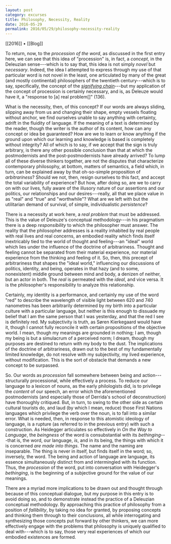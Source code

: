 ```yaml
---
layout: post
category: excurses
title: Philosophy, Necessity, Reality
date: 2016-05-29
permalink: 2016/05/29/philosophy-necessity-reality
---
```


[[2016]] • [[Blog]]

To return, now, to the *procession of the word*, as discussed in the first entry here, we can see that this idea of "procession" is, in fact, a *concept*, in the Deleuzian sense---which is to say that, this idea is not simply *novel* but *necessary*. Indeed, the idea I attempted to express through my use of that particular word is not novel in the least, one articulated by many of the great (and mostly continental) philosophers of the twentieth century---which is to say, specifically, the concept of the [*signifying chain*](http://nosubject.com/Signifying_Chain)---but my application of the concept of procession is certainly necessary, and is, as Deleuze would have it, a "response to \[a\] real problem\[\]" (136).

What is the necessity, then, of this concept? If our words are always sliding, slipping away from us and changing their shape, empty vessels floating without anchor, we find ourselves unable to say anything with certainty, adrift in the fluidity of language. If the meaning of a text is determined by the reader, though the writer is the author of its content, how can any concept or idea be guaranteed? How are we to learn or know anything if the ground upon which our learning and knowledge is based is completely without integrity? All of which is to say, if we accept that the sign is truly arbitrary, is there any other possible conclusion than that at which the postmodernists and the post-postmodernists have already arrived? To lump all of these diverse thinkers together, are not the disputes that characterize contemporary philosophy, at bottom, matters of semantics, a field which, in turn, can be explained away by that oh-so-simple proposition of *arbitrariness*? Should we not, then, resign ourselves to this fact, and accept the total variability of experience? But how, after doing so, are we to carry on with our lives, fully aware of the illusory nature of our assertions and our politics, our relationships and our desires---really, all that we place value in as "real" and "true" and "worthwhile"? What are we left with but the utilitarian demand of survival, of simple, individualistic *persistence*?

There is a necessity at work here, a *real problem* that must be addressed. This is the value of Deleuze's conceptual methodology---in his pragmatism there is a deep *responsibility* to which the philosopher must answer. The reality that the philosopher addresses is a reality inhabited by real people with real lives and real concerns, an embodied reality which finds itself inextricably tied to the world of thought and feeling---an "ideal" world which lies under the influence of the doctrine of arbitrariness. Thought and feeling cannot be separated from their material experience, nor material experience from the thinking and feeling of it. So, then, this precept of arbitrariness that shapes the "ideal world," influencing our discussions of politics, identity, and being, operates in that hazy (and to some, nonexistent) middle ground between mind and body, a denizen of neither, but an actor in both. The *real* is permeated with the *ideal*, and vice versa. It is the philosopher's responsibility to analyze this relationship.

Certainly, my identity is a performance, and certainly my use of the word "red" to describe the wavelength of visible light between 620 and 740 nanometres has been arbitrarily determined by my birth into a particular culture with a particular language, but neither is this enough to dissuade my belief that I am the same person that I was yesterday, and that the red I see is definitely red. My subjectivity is truth, as Søren Kierkegaard would have it, though I cannot fully reconcile it with certain propositions of the objective world. I mean, though my meanings are grounded in nothing; I am, though my being is but a simulacrum of a perceived norm; I dream, though my purposes are destined to return with my body to the dust. The implications of the doctrine of arbitrariness, drawn out to the best of my fundamentally limited knowledge, do not resolve with my subjectivity, my lived experience, without modification. This is the sort of obstacle that demands a new concept to be surpassed.

So. Our words as *procession* fall somewhere between being and action---structurally processional, while effectively a process. To reduce our language to a lexicon of nouns, as the early philologists did, is to privilege the *content* of our speech, an error which the aforementioned postmodernists (and especially those of Derrida's school of deconstruction) have thoroughly critiqued. But, in turn, to swing to the other side as certain cultural tourists do, and laud (by which I mean, reduce) those First Nations languages which privilege the verb over the noun, is to fall into a similar error. What is needed, then, in response to this atomistic ideology of language, is a rupture (as referred to in the previous entry) with such a construction. As Heidegger articulates so effectively in *On the Way to Language*, the *beingness* of the word is consubstantial with its *bethinging*---that is, the word, our language, *is*, and in its being, the things with which it is concerned *are made into things*. The name and the naming are inseparable. The thing is never in itself, but finds itself in the word; so, inversely, the word. The being and action of language are language, its essence simultaneously distinct from and intermingled with its function. Thus, the *procession* of the word, put into conversation with Heidegger's *bethinging*, is the beginning of a subjective ground for the value of our meanings.

There are a myriad more implications to be drawn out and thought through because of this conceptual dialogue, but my purpose in this entry is to avoid doing so, and to demonstrate instead the practice of a Deleuzian conceptual methodology. By approaching this practice of philosophy from a position of *fallibility*, by taking no idea for granted, by proposing concepts and thinking them through to their conclusions, all while interrogating and synthesizing those concepts put forward by other thinkers, we can more effectively engage with the problems that philosophy is uniquely qualified to deal with---which is to say, those very real experiences of which our embodied existences are formed.
